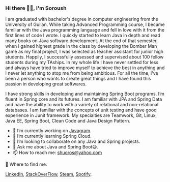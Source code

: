 ### Hi there 👋🏼, I'm Soroush

I am graduated with bachelor's degree in computer engineering from the University of Guilan. While taking Advanced Programming course, I became familiar with the Java programming language and fell in love with it from the first lines of code I wrote. I quickly started to learn Java in depth and read many books on Java software development. At the end of that semester, when I gained highest grade in the class by developing the Bomber Man game as my final project, I was selected as teacher assistant for junior high students. Happily, I successfully assessed and supervised about 100 fellow students during my TAships. In my whole life I have never settled for less and always have tried to improve myself to achieve the best in anything and I never let anything to stop me from being ambitious. For all the time, i've been a person who wants to create great things and I have found this passion in developing great softwares.

I have strong skills in developing and maintaining Spring Boot programs. I’m fluent in Spring core and its futures. I am familiar with JPA and Spring Data and have the ability to work with a variety of relational and non-relational databases. I am familiar with the concepts of unit testing and have good experience in Junit framework. My specialties are Teamwork, Git, Linux, Java EE, Spring Boot, Clean Code and Java Design Pattern.

- 🔭 I’m currently working on [Javagram](https://github.com/shuoros/Javagram).
- 🌱 I’m currently learning Spring Cloud.
- 👯 I’m looking to collaborate on any Java and Spring projects.<!-- - 🤔 I’m looking for help with ... -->
- 💬 Ask me about Java and Spring Boot😃.
- 📫 How to reach me: shuoros@yahoo.com
<!-- - 😄 Pronouns: ...
- ⚡ Fun fact: ... -->

📍 Where to find me:

[LinkedIn](https://www.linkedin.com/in/shuoros/), [StackOverFlow](https://stackoverflow.com/story/shuoros), [Steam](https://steamcommunity.com/profiles/76561199035818916/), [Spotify](https://open.spotify.com/user/8eok1ds4tefumj3m7l88ie6t4?si=eSKACvnOS6m37KBypnfn9w&utm_source=copy-link&dl_branch=1).
